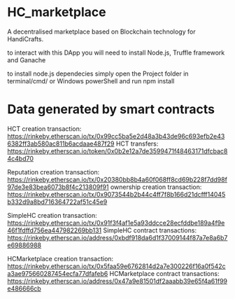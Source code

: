 # HC_marketplace
A decentralised marketplace based on Blockchain technology for HandiCrafts.

to interact with this DApp you will need to install Node.js, Truffle framework and Ganache

to install node.js dependecies simply open the Project folder in terminal/cmd/ or Windows powerShell
and run npm install

# Data generated by smart contracts

HCT creation transaction: https://rinkeby.etherscan.io/tx/0x99cc5ba5e2d48a3b43de96c693efb2e436382ff3ab580ac811b6acdaae487f29
HCT transfers: https://rinkeby.etherscan.io/token/0x0b2e12a7de3599471f48463171dfcbac84c4bd70

Reputation creation transaction: https://rinkeby.etherscan.io/tx/0x20380bb8b4a60f068ff8cd69b228f7dd98f97de3e83bea6073b8f4c213809f91
ownership creation transaction: https://rinkeby.etherscan.io/tx/0x9073544b2b44c4ff7f8b166d21dcfff14045b332d9a8bd716364722af51c45e9

SimpleHC creation transaction: https://rinkeby.etherscan.io/tx/0x91f3f4af1e5a93ddcce28ecfddbe189a4f9e46f1fdffd756ea447982269bb131
SimpleHC contract transactions: https://rinkeby.etherscan.io/address/0xbdf918da6d1f37009144f87a7e8a6b7e69886988

HCMarketplace creation transaction: https://rinkeby.etherscan.io/tx/0x5faa59e6762814d2a7e300226f16a0f542ca3ae975660287454ecfa77dfafeb6
HCMarketplace contract transactions: https://rinkeby.etherscan.io/address/0x47a9e81501df2aaabb39e65f4a61f99e486666cb


